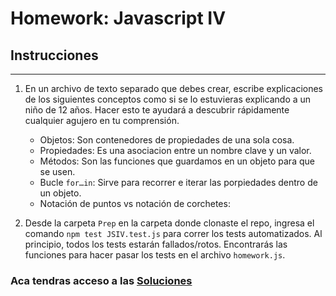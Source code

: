 # Homework: Javascript IV

## Instrucciones
---
1. En un archivo de texto separado que debes crear, escribe explicaciones de los siguientes conceptos como si se lo estuvieras explicando a un niño de 12 años. Hacer esto te ayudará a descubrir rápidamente cualquier agujero en tu comprensión.

	* Objetos: Son contenedores de propiedades de una sola cosa.
	* Propiedades: Es una asociacion entre un nombre clave y un valor.
	* Métodos: Son las funciones que guardamos en un objeto para que se usen.
	* Bucle `for…in`: Sirve para recorrer e iterar las porpiedades dentro de un objeto.
	* Notación de puntos vs notación de corchetes:

2. Desde la carpeta `Prep` en la carpeta donde clonaste el repo, ingresa el comando `npm test JSIV.test.js` para correr los tests automatizados. Al principio, todos los tests estarán fallados/rotos. Encontrarás las funciones para hacer pasar los tests en el archivo `homework.js`.

### Aca tendras acceso a las [Soluciones](https://github.com/atralice/Curso.Prep.Henry/blob/solution/05-JS-IV/homework/homework.js)